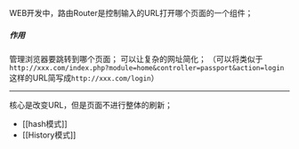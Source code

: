 WEB开发中，路由Router是控制输入的URL打开哪个页面的一个组件；
##### 作用
管理浏览器要跳转到哪个页面；
可以让复杂的网址简化；
（可以将类似于`http://xxx.com/index.php?module=home&controller=passport&action=login`这样的URL简写成`http://xxx.com/login`）
***
核心是改变URL，但是页面不进行整体的刷新；
- [[hash模式]]
- [[History模式]]

